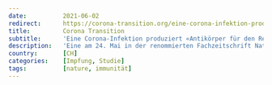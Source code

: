 ```yaml
---
date:          2021-06-02
redirect:      https://corona-transition.org/eine-corona-infektion-produziert-antikorper-fur-den-rest-des-lebens-und-macht
title:         Corona Transition
subtitle:      'Eine Corona-Infektion produziert «Antikörper für den Rest des Lebens» und macht Impfungen überflüssig'
description:   'Eine am 24. Mai in der renommierten Fachzeitschrift Nature veröffentlichten Studie zeigt, dass eine Ansteckung mit dem SARS-CoV-2 Virus (...)'
country:       [CH]
categories:    [Impfung, Studie]
tags:          [nature, immunität]
---
```

